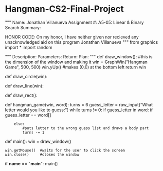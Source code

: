 # Hangman-CS2-Final-Project
"""
Name: Jonathan Villanueva
Assignment #: A5-05: Linear & Binary Search
Summary:

HONOR CODE: On my honor, I have neither given nor recieved
any unacknowledged aid on this program
Jonathan Villanueva
"""
from graphics import *
import random

"""
Description:
Parameters:
Return:
Plan:
"""
def draw_window():
    #this is the dimension of the window and making it
    win = GraphWin("Hangman Game", 500, 500)
    win.yUp()	#makes (0,0) at the bottom left
    return win

def draw_circle(win):

def draw_line(win):

def draw_rect():

def hangman_game(win, word):
    turns = 6
    guess_letter = raw_input("What letter would you like to guess:")
    while turns != 0:
        if guess_letter in word:
            if guess_letter == word[]
        
        else:
            #puts letter to the wrong guess list and draws a body part
            turns -= 1
        





def main():
    win = draw_window()



    win.getMouse()  #waits for the user to click the screen
    win.close()	    #closes the window
       
if __name__ == "__main__":
    main()

